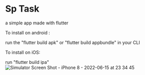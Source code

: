 # Sp Task 

a simple app made with flutter


To install on android :

run the "flutter build apk" or "flutter build appbundle"  in your CLI


To install on iOS:

run "flutter build ipa"
![Simulator Screen Shot - iPhone 8 - 2022-06-15 at 23 34 45](https://user-images.githubusercontent.com/56641192/173953465-8cb2d49d-08dd-4f6f-9bdb-7bd3a0c9378d.png)
